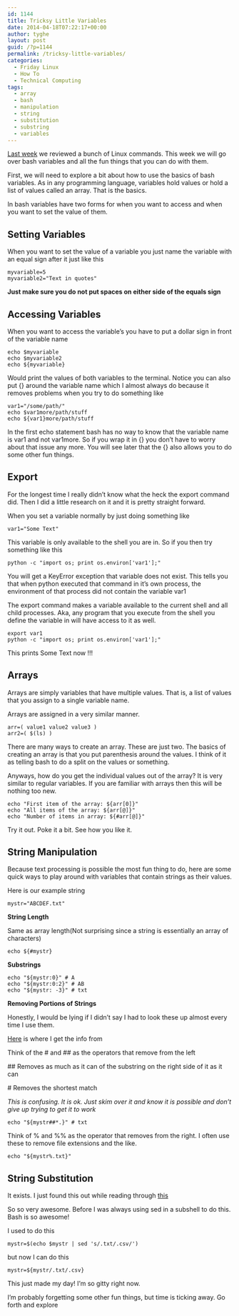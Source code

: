 ```yaml
---
id: 1144
title: Tricksy Little Variables
date: 2014-04-18T07:22:17+00:00
author: tyghe
layout: post
guid: /?p=1144
permalink: /tricksy-little-variables/
categories:
  - Friday Linux
  - How To
  - Technical Computing
tags:
  - array
  - bash
  - manipulation
  - string
  - substitution
  - substring
  - variables
---
```

[Last week](/how-many-commands-can-you-memorize/ "How many commands can you memorize") we reviewed a bunch of Linux commands. This week we will go over bash variables and all the fun things that you can do with them.

First, we will need to explore a bit about how to use the basics of bash variables. As in any programming language, variables hold values or hold a list of values called an array. That is the basics.

In bash variables have two forms for when you want to access and when you want to set the value of them.

## Setting Variables

When you want to set the value of a variable you just name the variable with an equal sign after it just like this

    myvariable=5
    myvariable2="Text in quotes"

**Just make sure you do not put spaces on either side of the equals sign**

## Accessing Variables

When you want to access the variable&#8217;s you have to put a dollar sign in front of the variable name

    echo $myvariable
    echo $myvariable2
    echo ${myvariable}
    

Would print the values of both variables to the terminal. Notice you can also put {} around the variable name which I almost always do because it removes problems when you try to do something like

    var1="/some/path/"
    echo $var1more/path/stuff
    echo ${var1}more/path/stuff
    

In the first echo statement bash has no way to know that the variable name is var1 and not var1more. So if you wrap it in {} you don&#8217;t have to worry about that issue any more. You will see later that the {} also allows you to do some other fun things.

## Export

For the longest time I really didn&#8217;t know what the heck the export command did. Then I did a little research on it and it is pretty straight forward.
  
When you set a variable normally by just doing something like

    var1="Some Text"
    

This variable is only available to the shell you are in. So if you then try something like this

    python -c "import os; print os.environ['var1'];"
    

You will get a KeyError exception that variable does not exist. This tells you that when python executed that command in it&#8217;s own process, the environment of that process did not contain the variable var1

The export command makes a variable available to the current shell and all child processes. Aka, any program that you execute from the shell you define the variable in will have access to it as well.

    export var1
    python -c "import os; print os.environ['var1'];"
    

This prints Some Text now !!!

## Arrays

Arrays are simply variables that have multiple values. That is, a list of values that you assign to a single variable name.
  
Arrays are assigned in a very similar manner.

    arr=( value1 value2 value3 )
    arr2=( $(ls) )
    

There are many ways to create an array. These are just two. The basics of creating an array is that you put parenthesis around the values. I think of it as telling bash to do a split on the values or something.
  
Anyways, how do you get the individual values out of the array? It is very similar to regular variables. If you are familiar with arrays then this will be nothing too new.

    echo "First item of the array: ${arr[0]}"
    echo "All items of the array: ${arr[@]}"
    echo "Number of items in array: ${#arr[@]}"
    

Try it out. Poke it a bit. See how you like it.

## String Manipulation

Because text processing is possible the most fun thing to do, here are some quick ways to play around with variables that contain strings as their values.

Here is our example string

    mystr="ABCDEF.txt"
    

**String Length**
  
Same as array length(Not surprising since a string is essentially an array of characters)

    echo ${#mystr}

**Substrings**

    echo "${mystr:0}" # A
    echo "${mystr:0:2}" # AB
    echo "${mystr: -3}" # txt
    

**Removing Portions of Strings**
  
Honestly, I would be lying if I didn&#8217;t say I had to look these up almost every time I use them.
  
[Here](http://tldp.org/LDP/abs/html/string-manipulation.html "String Manipulation Bash") is where I get the info from

Think of the # and ## as the operators that remove from the left
  
\## Removes as much as it can of the substring on the right side of it as it can
  
\# Removes the shortest match
  
_This is confusing. It is ok. Just skim over it and know it is possible and don&#8217;t give up trying to get it to work_

    echo "${mystr##*.}" # txt
    

Think of % and %% as the operator that removes from the right. I often use these to remove file extensions and the like.

    echo "${mystr%.txt}"
    

## String Substitution

It exists. I just found this out while reading through [this](http://tldp.org/LDP/abs/html/string-manipulation.html "String Manipulation Bash")
  
So so very awesome. Before I was always using sed in a subshell to do this. Bash is so awesome!
  
I used to do this

    mystr=$(echo $mystr | sed 's/.txt/.csv/')
    

but now I can do this

    mystr=${mystr/.txt/.csv}
    

This just made my day! I&#8217;m so gitty right now.
  
I&#8217;m probably forgetting some other fun things, but time is ticking away. Go forth and explore
